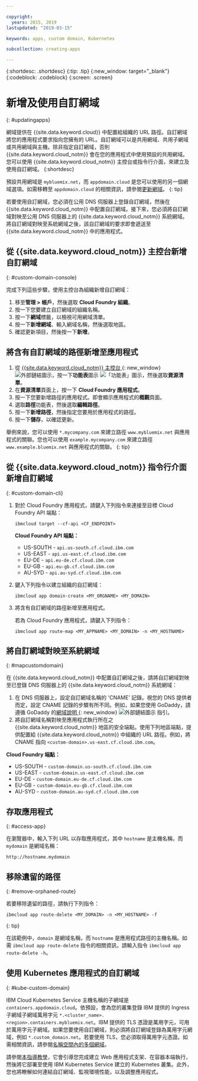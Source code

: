 ```yaml
---

copyright:
  years: 2015, 2019
lastupdated: "2019-03-15"

keywords: apps, custom domain, Kubernetes

subcollection: creating-apps

---
```


{:shortdesc: .shortdesc}
{:tip: .tip}
{:new_window: target="_blank"}
{:codeblock: .codeblock}
{:screen: .screen}

# 新增及使用自訂網域
{: #updatingapps}

網域提供在 {{site.data.keyword.cloud}} 中配置給組織的 URL 路徑。自訂網域將您的應用程式要求指向您擁有的 URL。自訂網域可以是共用網域、共用子網域或共用網域與主機。除非指定自訂網域，否則 {{site.data.keyword.cloud_notm}} 會在您的應用程式中使用預設的共用網域。您可以使用 {{site.data.keyword.cloud_notm}} 主控台或指令行介面，來建立及使用自訂網域。
{:shortdesc}

預設共用網域是 `mybluemix.net`，而 `appdomain.cloud` 是您可以使用的另一個網域選項。如需移轉至 `appdomain.cloud` 的相關資訊，請參閱[更新網域](/docs/apps/tutorials?topic=creating-apps-update-domain)。
{: tip}

若要使用自訂網域，您必須在公用 DNS 伺服器上登錄自訂網域，然後在 {{site.data.keyword.cloud_notm}} 中配置自訂網域。接下來，您必須將自訂網域對映至公用 DNS 伺服器上的 {{site.data.keyword.cloud_notm}} 系統網域。將自訂網域對映至系統網域之後，該自訂網域的要求即會遞送至 {{site.data.keyword.cloud_notm}} 中的應用程式。

## 從 {{site.data.keyword.cloud_notm}} 主控台新增自訂網域
{: #custom-domain-console}

完成下列這些步驟，使用主控台為組織新增自訂網域：

1. 移至**管理 > 帳戶**，然後選取 **Cloud Foundry 組織**。
2. 按一下您要建立自訂網域的組織名稱。
3. 按一下**網域**標籤，以檢視可用網域清單。
4. 按一下**新增網域**、輸入網域名稱，然後選取地區。
5. 確認更新項目，然後按一下**新增**。

## 將含有自訂網域的路徑新增至應用程式

1. 從 [{{site.data.keyword.cloud_notm}} 主控台 ](https://{DomainName}){: new_window} ![外部鏈結圖示](../icons/launch-glyph.svg "外部鏈結圖示")，按一下**功能表**圖示 ![「功能表」圖示](../../icons/icon_hamburger.svg)，然後選取**資源清單**。
2. 在**資源清單**頁面上，按一下 **Cloud Foundry 應用程式**。
3. 按一下您要新增路徑的應用程式。即會顯示應用程式的**概觀**頁面。
4. 選取**路徑**功能表，然後選取**編輯路徑**。
5. 按一下**新增路徑**，然後指定您要用於應用程式的路徑。
6. 按一下**儲存**，以確認更新。

舉例來說，您可以使用 `*.mycompany.com` 來建立路徑 `www.mybluemix.net` 與應用程式的關聯。您也可以使用 `example.mycompany.com` 來建立路徑 `www.example.bluemix.net` 與應用程式的關聯。
{: tip}

## 從 {{site.data.keyword.cloud_notm}} 指令行介面新增自訂網域
{: #custom-domain-cli}

1. 對於 Cloud Foundry 應用程式，請鍵入下列指令來連接至目標 Cloud Foundry API 端點：
   ```
   ibmcloud target --cf-api <CF_ENDPOINT>
   ```
   
   **Cloud Foundry API 端點：**
   * US-SOUTH - `api.us-south.cf.cloud.ibm.com`
   * US-EAST - `api.us-east.cf.cloud.ibm.com`
   * EU-DE - `api.eu-de.cf.cloud.ibm.com`
   * EU-GB - `api.eu-gb.cf.cloud.ibm.com`
   * AU-SYD - `api.au-syd.cf.cloud.ibm.com`
   
2. 鍵入下列指令以建立組織的自訂網域：
   ```
   ibmcloud app domain-create <MY_ORGNAME> <MY_DOMAIN>
   ```

3. 將含有自訂網域的路徑新增至應用程式。

   若為 Cloud Foundry 應用程式，請鍵入下列指令：
   ```
   ibmcloud app route-map <MY_APPNAME> <MY_DOMAIN> -n <MY_HOSTNAME>
   ```
   
## 將自訂網域對映至系統網域
{: #mapcustomdomain}

在 {{site.data.keyword.cloud_notm}} 中配置自訂網域之後，請將自訂網域對映至已登錄 DNS 伺服器上的 {{site.data.keyword.cloud_notm}} 系統網域：

1. 在 DNS 伺服器上，設定自訂網域名稱的 'CNAME' 記錄。視您的 DNS 提供者而定，設定 CNAME 記錄的步驟有所不同。例如，如果您使用 GoDaddy，請遵循 GoDaddy 的[網域說明 ](https://www.godaddy.com/help/add-a-cname-record-19236){: new_window} ![外部鏈結圖示](../icons/launch-glyph.svg "外部鏈結圖示") 指引。
2. 將自訂網域名稱對映至應用程式執行所在之 {{site.data.keyword.cloud_notm}} 地區的安全端點。使用下列地區端點，提供配置給 {{site.data.keyword.cloud_notm}} 中組織的 URL 路徑。例如，將 CNAME 指向 `<custom-domain>.us-east.cf.cloud.ibm.com`。

  **Cloud Foundry 端點：**
  * US-SOUTH - `custom-domain.us-south.cf.cloud.ibm.com`
  * US-EAST - `custom-domain.us-east.cf.cloud.ibm.com`
  * EU-DE - `custom-domain.eu-de.cf.cloud.ibm.com`
  * EU-GB - `custom-domain.eu-gb.cf.cloud.ibm.com`
  * AU-SYD - `custom-domain.au-syd.cf.cloud.ibm.com`

## 存取應用程式
{: #access-app}

在瀏覽器中，輸入下列 URL 以存取應用程式，其中 `hostname` 是主機名稱，而 `mydomain` 是網域名稱：
```
http://hostname.mydomain
```

## 移除遺留的路徑
{: #remove-orphaned-route}

若要移除遺留的路徑，請執行下列指令：
```
ibmcloud app route-delete <MY_DOMAIN> -n <MY_HOSTNAME> -f
```
{: tip}

在該範例中，`domain` 是網域名稱，而 `hostname` 是應用程式路徑的主機名稱。如需 `ibmcloud app route-delete` 指令的相關資訊，請輸入指令 `ibmcloud app route-delete -h`。

## 使用 Kubernetes 應用程式的自訂網域
{: #kube-custom-domain}

IBM Cloud Kubernetes Service 主機名稱的子網域是 `containers.appdomain.cloud`。依預設，會為您的叢集登錄 IBM 提供的 Ingress 子網域子網域萬用字元 `*.<cluster_name>.<region>.containers.mybluemix.net`。IBM 提供的 TLS 憑證是萬用字元，可用於萬用字元子網域。如果您要使用自訂網域，則必須將自訂網域登錄為萬用字元網域，例如 `*.custom_domain.net`。若要使用 TLS，您必須取得萬用字元憑證。如需相關資訊，請參閱[名稱空間內的多個網域](/docs/containers?topic=containers-ingress#multi-domains)。

請參閱[本指導教學](/docs/tutorials?topic=solution-tutorials-scalable-webapp-kubernetes)，它會引導您完成建立 Web 應用程式支架、在容器本端執行，然後將它部署至使用 IBM Kubernetes Service 建立的 Kubernetes 叢集。此外，您也將瞭解如何連結自訂網域、監視環境性能，以及調整應用程式。
